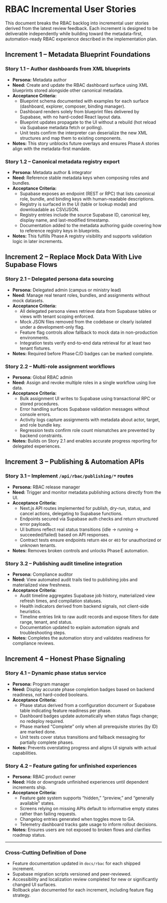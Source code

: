 # RBAC Incremental User Stories

This document breaks the RBAC backlog into incremental user stories derived from the latest review feedback. Each increment is designed to be deliverable independently while building toward the metadata-first, automation-ready RBAC experience described in the implementation plan.

## Increment 1 – Metadata Blueprint Foundations

### Story 1.1 – Author dashboards from XML blueprints
* **Persona:** Metadata author
* **Need:** Create and update the RBAC dashboard surface using XML blueprints stored alongside other canonical metadata.
* **Acceptance Criteria:**
  - Blueprint schema documented with examples for each surface (dashboard, explorer, composer, binding manager).
  - Dashboard renders solely from blueprint files delivered by Supabase, with no hard-coded React layout data.
  - Blueprint updates propagate to the UI without a rebuild (hot reload via Supabase metadata fetch or polling).
  - Unit tests confirm the interpreter can deserialize the new XML structures and map them to existing components.
* **Notes:** This story unblocks future overlays and ensures Phase A stories align with the metadata-first mandate.

### Story 1.2 – Canonical metadata registry export
* **Persona:** Metadata author & integrator
* **Need:** Reference stable metadata keys when composing roles and bundles.
* **Acceptance Criteria:**
  - Supabase exposes an endpoint (REST or RPC) that lists canonical role, bundle, and binding keys with human-readable descriptions.
  - Registry is surfaced in the UI (table or lookup modal) and downloadable as CSV/JSON.
  - Registry entries include the source Supabase ID, canonical key, display name, and last-modified timestamp.
  - Documentation added to the metadata authoring guide covering how to reference registry keys in blueprints.
* **Notes:** This fulfills Phase A registry visibility and supports validation logic in later increments.

## Increment 2 – Replace Mock Data With Live Supabase Flows

### Story 2.1 – Delegated persona data sourcing
* **Persona:** Delegated admin (campus or ministry lead)
* **Need:** Manage real tenant roles, bundles, and assignments without mock datasets.
* **Acceptance Criteria:**
  - All delegated persona views retrieve data from Supabase tables or views with tenant scoping enforced.
  - Mock JSON files removed from the codebase or clearly isolated under a development-only flag.
  - Feature flag controls allow fallback to mock data in non-production environments.
  - Integration tests verify end-to-end data retrieval for at least two tenant fixtures.
* **Notes:** Required before Phase C/D badges can be marked complete.

### Story 2.2 – Multi-role assignment workflows
* **Persona:** Global RBAC admin
* **Need:** Assign and revoke multiple roles in a single workflow using live data.
* **Acceptance Criteria:**
  - Bulk assignment UI writes to Supabase using transactional RPC or stored procedures.
  - Error handling surfaces Supabase validation messages without console errors.
  - Activity logs capture assignments with metadata about actor, target, and role bundle key.
  - Regression tests confirm role count mismatches are prevented by backend constraints.
* **Notes:** Builds on Story 2.1 and enables accurate progress reporting for delegated experiences.

## Increment 3 – Publishing & Automation APIs

### Story 3.1 – Implement `/api/rbac/publishing/*` routes
* **Persona:** RBAC release manager
* **Need:** Trigger and monitor metadata publishing actions directly from the UI.
* **Acceptance Criteria:**
  - Next.js API routes implemented for publish, dry-run, status, and cancel actions, delegating to Supabase functions.
  - Endpoints secured via Supabase auth checks and return structured error payloads.
  - UI buttons reflect real status transitions (idle → running → succeeded/failed) based on API responses.
  - Contract tests ensure endpoints return `404` or `403` for unauthorized or unknown tenants.
* **Notes:** Removes broken controls and unlocks Phase E automation.

### Story 3.2 – Publishing audit timeline integration
* **Persona:** Compliance auditor
* **Need:** View automated audit trails tied to publishing jobs and materialized view freshness.
* **Acceptance Criteria:**
  - Audit timeline aggregates Supabase job history, materialized view refresh times, and compilation statuses.
  - Health indicators derived from backend signals, not client-side heuristics.
  - Timeline entries link to raw audit records and expose filters for date range, tenant, and status.
  - Documentation updated to explain automation signals and troubleshooting steps.
* **Notes:** Completes the automation story and validates readiness for compliance reviews.

## Increment 4 – Honest Phase Signaling

### Story 4.1 – Dynamic phase status service
* **Persona:** Program manager
* **Need:** Display accurate phase completion badges based on backend readiness, not hard-coded booleans.
* **Acceptance Criteria:**
  - Phase status derived from a configuration document or Supabase table indicating feature readiness per phase.
  - Dashboard badges update automatically when status flags change; no redeploy required.
  - Phase marked “Complete” only when all prerequisite stories (by ID) are marked done.
  - Unit tests cover status transitions and fallback messaging for partially complete phases.
* **Notes:** Prevents overstating progress and aligns UI signals with actual capabilities.

### Story 4.2 – Feature gating for unfinished experiences
* **Persona:** RBAC product owner
* **Need:** Hide or downgrade unfinished experiences until dependent increments ship.
* **Acceptance Criteria:**
  - Feature gate system supports “hidden,” “preview,” and “generally available” states.
  - Screens relying on missing APIs default to informative empty states rather than failing requests.
  - Changelog entries generated when toggles move to GA.
  - Telemetry dashboard tracks gate usage to inform rollout decisions.
* **Notes:** Ensures users are not exposed to broken flows and clarifies roadmap status.

---

### Cross-Cutting Definition of Done
* Feature documentation updated in `docs/rbac` for each shipped increment.
* Supabase migration scripts versioned and peer-reviewed.
* Accessibility and localization review completed for new or significantly changed UI surfaces.
* Rollback plan documented for each increment, including feature flag strategy.
